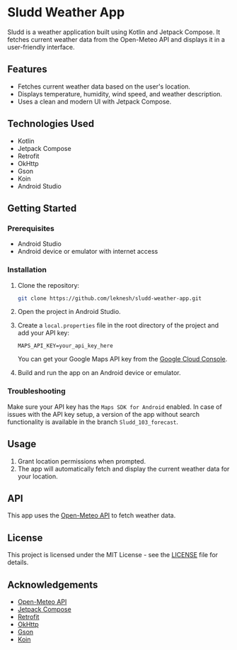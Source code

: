# Sludd Weather App

Sludd is a weather application built using Kotlin and Jetpack Compose. It fetches current weather data from the Open-Meteo API and displays it in a user-friendly interface.

## Features

- Fetches current weather data based on the user's location.
- Displays temperature, humidity, wind speed, and weather description.
- Uses a clean and modern UI with Jetpack Compose.

## Technologies Used

- Kotlin
- Jetpack Compose
- Retrofit
- OkHttp
- Gson
- Koin
- Android Studio

## Getting Started

### Prerequisites

- Android Studio
- Android device or emulator with internet access

### Installation

1. Clone the repository:
    ```sh
    git clone https://github.com/leknesh/sludd-weather-app.git
    ```
2. Open the project in Android Studio.
3. Create a `local.properties` file in the root directory of the project and add your API key:
    ```properties
    MAPS_API_KEY=your_api_key_here
    ```
   You can get your Google Maps API key from the [Google Cloud Console](https://console.cloud.google.com/).

4. Build and run the app on an Android device or emulator.

### Troubleshooting
Make sure your API key has the `Maps SDK for Android` enabled.
In case of issues with the API key setup, a version of the app without search functionality is available in the branch `Sludd_103_forecast`.

## Usage

1. Grant location permissions when prompted.
2. The app will automatically fetch and display the current weather data for your location.

## API

This app uses the [Open-Meteo API](https://open-meteo.com/) to fetch weather data.

## License

This project is licensed under the MIT License - see the [LICENSE](LICENSE) file for details.

## Acknowledgements

- [Open-Meteo API](https://open-meteo.com/)
- [Jetpack Compose](https://developer.android.com/jetpack/compose)
- [Retrofit](https://square.github.io/retrofit/)
- [OkHttp](https://square.github.io/okhttp/)
- [Gson](https://github.com/google/gson)
- [Koin](https://insert-koin.io/)